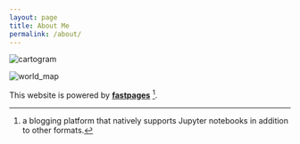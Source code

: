 ```yaml
---
layout: page
title: About Me
permalink: /about/
---
```


![cartogram](/images/world.gif)

![world_map](/images/world_map.gif)

This website is powered by **[fastpages](https://github.com/fastai/fastpages)** [^1].


[^1]:a blogging platform that natively supports Jupyter notebooks in addition to other formats.
